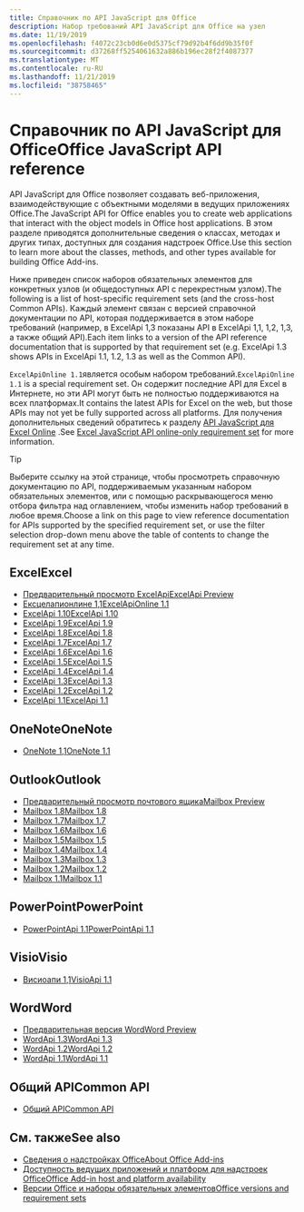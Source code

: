 ```yaml
---
title: Справочник по API JavaScript для Office
description: Набор требований API JavaScript для Office на узел
ms.date: 11/19/2019
ms.openlocfilehash: f4072c23cb0d6e0d5375cf79d92b4f6dd9b35f0f
ms.sourcegitcommit: d37268ff5254061632a886b196ec28f2f4087377
ms.translationtype: MT
ms.contentlocale: ru-RU
ms.lasthandoff: 11/21/2019
ms.locfileid: "38758465"
---
```

# <a name="office-javascript-api-reference"></a><span data-ttu-id="7b4f7-103">Справочник по API JavaScript для Office</span><span class="sxs-lookup"><span data-stu-id="7b4f7-103">Office JavaScript API reference</span></span>

<span data-ttu-id="7b4f7-104">API JavaScript для Office позволяет создавать веб-приложения, взаимодействующие с объектными моделями в ведущих приложениях Office.</span><span class="sxs-lookup"><span data-stu-id="7b4f7-104">The JavaScript API for Office enables you to create web applications that interact with the object models in Office host applications.</span></span> <span data-ttu-id="7b4f7-105">В этом разделе приводятся дополнительные сведения о классах, методах и других типах, доступных для создания надстроек Office.</span><span class="sxs-lookup"><span data-stu-id="7b4f7-105">Use this section to learn more about the classes, methods, and other types available for building Office Add-ins.</span></span>

<span data-ttu-id="7b4f7-106">Ниже приведен список наборов обязательных элементов для конкретных узлов (и общедоступных API с перекрестным узлом).</span><span class="sxs-lookup"><span data-stu-id="7b4f7-106">The following is a list of host-specific requirement sets (and the cross-host Common APIs).</span></span> <span data-ttu-id="7b4f7-107">Каждый элемент связан с версией справочной документации по API, которая поддерживается в этом наборе требований (например, в ExcelApi 1,3 показаны API в ExcelApi 1,1, 1,2, 1,3, а также общий API).</span><span class="sxs-lookup"><span data-stu-id="7b4f7-107">Each item links to a version of the API reference documentation that is supported by that requirement set (e.g. ExcelApi 1.3 shows APIs in ExcelApi 1.1, 1.2, 1.3 as well as the Common API).</span></span>

<span data-ttu-id="7b4f7-108">`ExcelApiOnline 1.1`является особым набором требований.</span><span class="sxs-lookup"><span data-stu-id="7b4f7-108">`ExcelApiOnline 1.1` is a special requirement set.</span></span> <span data-ttu-id="7b4f7-109">Он содержит последние API для Excel в Интернете, но эти API могут быть не полностью поддерживаются на всех платформах.</span><span class="sxs-lookup"><span data-stu-id="7b4f7-109">It contains the latest APIs for Excel on the web, but those APIs may not yet be fully supported across all platforms.</span></span> <span data-ttu-id="7b4f7-110">Для получения дополнительных сведений обратитесь к разделу [API JavaScript для Excel Online](/office/dev/add-ins/reference/requirement-sets/excel-api-online-requirement-set) .</span><span class="sxs-lookup"><span data-stu-id="7b4f7-110">See [Excel JavaScript API online-only requirement set](/office/dev/add-ins/reference/requirement-sets/excel-api-online-requirement-set) for more information.</span></span>

> [!TIP]
> <span data-ttu-id="7b4f7-111">Выберите ссылку на этой странице, чтобы просмотреть справочную документацию по API, поддерживаемым указанным набором обязательных элементов, или с помощью раскрывающегося меню отбора фильтра над оглавлением, чтобы изменить набор требований в любое время.</span><span class="sxs-lookup"><span data-stu-id="7b4f7-111">Choose a link on this page to view reference documentation for APIs supported by the specified requirement set, or use the filter selection drop-down menu above the table of contents to change the requirement set at any time.</span></span>

## <a name="excel"></a><span data-ttu-id="7b4f7-112">Excel</span><span class="sxs-lookup"><span data-stu-id="7b4f7-112">Excel</span></span>

- [<span data-ttu-id="7b4f7-113">Предварительный просмотр ExcelApi</span><span class="sxs-lookup"><span data-stu-id="7b4f7-113">ExcelApi Preview</span></span>](/javascript/api/excel?view=excel-js-preview)
- [<span data-ttu-id="7b4f7-114">Ексцелапионлине 1,1</span><span class="sxs-lookup"><span data-stu-id="7b4f7-114">ExcelApiOnline 1.1</span></span>](/javascript/api/excel?view=excel-js-online)
- [<span data-ttu-id="7b4f7-115">ExcelApi 1.10</span><span class="sxs-lookup"><span data-stu-id="7b4f7-115">ExcelApi 1.10</span></span>](/javascript/api/excel?view=excel-js-1.10)
- [<span data-ttu-id="7b4f7-116">ExcelApi 1.9</span><span class="sxs-lookup"><span data-stu-id="7b4f7-116">ExcelApi 1.9</span></span>](/javascript/api/excel?view=excel-js-1.9)
- [<span data-ttu-id="7b4f7-117">ExcelApi 1.8</span><span class="sxs-lookup"><span data-stu-id="7b4f7-117">ExcelApi 1.8</span></span>](/javascript/api/excel?view=excel-js-1.8)
- [<span data-ttu-id="7b4f7-118">ExcelApi 1.7</span><span class="sxs-lookup"><span data-stu-id="7b4f7-118">ExcelApi 1.7</span></span>](/javascript/api/excel?view=excel-js-1.7)
- [<span data-ttu-id="7b4f7-119">ExcelApi 1.6</span><span class="sxs-lookup"><span data-stu-id="7b4f7-119">ExcelApi 1.6</span></span>](/javascript/api/excel?view=excel-js-1.6)
- [<span data-ttu-id="7b4f7-120">ExcelApi 1.5</span><span class="sxs-lookup"><span data-stu-id="7b4f7-120">ExcelApi 1.5</span></span>](/javascript/api/excel?view=excel-js-1.5)
- [<span data-ttu-id="7b4f7-121">ExcelApi 1.4</span><span class="sxs-lookup"><span data-stu-id="7b4f7-121">ExcelApi 1.4</span></span>](/javascript/api/excel?view=excel-js-1.4)
- [<span data-ttu-id="7b4f7-122">ExcelApi 1.3</span><span class="sxs-lookup"><span data-stu-id="7b4f7-122">ExcelApi 1.3</span></span>](/javascript/api/excel?view=excel-js-1.3)
- [<span data-ttu-id="7b4f7-123">ExcelApi 1.2</span><span class="sxs-lookup"><span data-stu-id="7b4f7-123">ExcelApi 1.2</span></span>](/javascript/api/excel?view=excel-js-1.2)
- [<span data-ttu-id="7b4f7-124">ExcelApi 1.1</span><span class="sxs-lookup"><span data-stu-id="7b4f7-124">ExcelApi 1.1</span></span>](/javascript/api/excel?view=excel-js-1.1)

## <a name="onenote"></a><span data-ttu-id="7b4f7-125">OneNote</span><span class="sxs-lookup"><span data-stu-id="7b4f7-125">OneNote</span></span>

- [<span data-ttu-id="7b4f7-126">OneNote 1,1</span><span class="sxs-lookup"><span data-stu-id="7b4f7-126">OneNote 1.1</span></span>](/javascript/api/onenote?view=onenote-js-1.1)

## <a name="outlook"></a><span data-ttu-id="7b4f7-127">Outlook</span><span class="sxs-lookup"><span data-stu-id="7b4f7-127">Outlook</span></span>

- [<span data-ttu-id="7b4f7-128">Предварительный просмотр почтового ящика</span><span class="sxs-lookup"><span data-stu-id="7b4f7-128">Mailbox Preview</span></span>](/javascript/api/outlook?view=outlook-js-preview)
- [<span data-ttu-id="7b4f7-129">Mailbox 1.8</span><span class="sxs-lookup"><span data-stu-id="7b4f7-129">Mailbox 1.8</span></span>](/javascript/api/outlook?view=outlook-js-1.8)
- [<span data-ttu-id="7b4f7-130">Mailbox 1.7</span><span class="sxs-lookup"><span data-stu-id="7b4f7-130">Mailbox 1.7</span></span>](/javascript/api/outlook?view=outlook-js-1.7)
- [<span data-ttu-id="7b4f7-131">Mailbox 1.6</span><span class="sxs-lookup"><span data-stu-id="7b4f7-131">Mailbox 1.6</span></span>](/javascript/api/outlook?view=outlook-js-1.6)
- [<span data-ttu-id="7b4f7-132">Mailbox 1.5</span><span class="sxs-lookup"><span data-stu-id="7b4f7-132">Mailbox 1.5</span></span>](/javascript/api/outlook?view=outlook-js-1.5)
- [<span data-ttu-id="7b4f7-133">Mailbox 1.4</span><span class="sxs-lookup"><span data-stu-id="7b4f7-133">Mailbox 1.4</span></span>](/javascript/api/outlook?view=outlook-js-1.4)
- [<span data-ttu-id="7b4f7-134">Mailbox 1.3</span><span class="sxs-lookup"><span data-stu-id="7b4f7-134">Mailbox 1.3</span></span>](/javascript/api/outlook?view=outlook-js-1.3)
- [<span data-ttu-id="7b4f7-135">Mailbox 1.2</span><span class="sxs-lookup"><span data-stu-id="7b4f7-135">Mailbox 1.2</span></span>](/javascript/api/outlook?view=outlook-js-1.2)
- [<span data-ttu-id="7b4f7-136">Mailbox 1.1</span><span class="sxs-lookup"><span data-stu-id="7b4f7-136">Mailbox 1.1</span></span>](/javascript/api/outlook?view=outlook-js-1.1)

## <a name="powerpoint"></a><span data-ttu-id="7b4f7-137">PowerPoint</span><span class="sxs-lookup"><span data-stu-id="7b4f7-137">PowerPoint</span></span>

- [<span data-ttu-id="7b4f7-138">PowerPointApi 1.1</span><span class="sxs-lookup"><span data-stu-id="7b4f7-138">PowerPointApi 1.1</span></span>](/javascript/api/powerpoint?view=powerpoint-js-1.1)

## <a name="visio"></a><span data-ttu-id="7b4f7-139">Visio</span><span class="sxs-lookup"><span data-stu-id="7b4f7-139">Visio</span></span>

- [<span data-ttu-id="7b4f7-140">Висиоапи 1,1</span><span class="sxs-lookup"><span data-stu-id="7b4f7-140">VisioApi 1.1</span></span>](/javascript/api/visio?view=visio-js-1.1)

## <a name="word"></a><span data-ttu-id="7b4f7-141">Word</span><span class="sxs-lookup"><span data-stu-id="7b4f7-141">Word</span></span>

- [<span data-ttu-id="7b4f7-142">Предварительная версия Word</span><span class="sxs-lookup"><span data-stu-id="7b4f7-142">Word Preview</span></span>](/javascript/api/word?view=word-js-preview)
- [<span data-ttu-id="7b4f7-143">WordApi 1.3</span><span class="sxs-lookup"><span data-stu-id="7b4f7-143">WordApi 1.3</span></span>](/javascript/api/word?view=word-js-1.3)
- [<span data-ttu-id="7b4f7-144">WordApi 1.2</span><span class="sxs-lookup"><span data-stu-id="7b4f7-144">WordApi 1.2</span></span>](/javascript/api/word?view=word-js-1.2)
- [<span data-ttu-id="7b4f7-145">WordApi 1.1</span><span class="sxs-lookup"><span data-stu-id="7b4f7-145">WordApi 1.1</span></span>](/javascript/api/word?view=word-js-1.1)

## <a name="common-api"></a><span data-ttu-id="7b4f7-146">Общий API</span><span class="sxs-lookup"><span data-stu-id="7b4f7-146">Common API</span></span>

- [<span data-ttu-id="7b4f7-147">Общий API</span><span class="sxs-lookup"><span data-stu-id="7b4f7-147">Common API</span></span>](/javascript/api/office?view=common-js)

## <a name="see-also"></a><span data-ttu-id="7b4f7-148">См. также</span><span class="sxs-lookup"><span data-stu-id="7b4f7-148">See also</span></span>

- [<span data-ttu-id="7b4f7-149">Сведения о надстройках Office</span><span class="sxs-lookup"><span data-stu-id="7b4f7-149">About Office Add-ins</span></span>](/office/dev/add-ins/overview)
- [<span data-ttu-id="7b4f7-150">Доступность ведущих приложений и платформ для надстроек Office</span><span class="sxs-lookup"><span data-stu-id="7b4f7-150">Office Add-in host and platform availability</span></span>](/office/dev/add-ins/overview/office-add-in-availability)
- [<span data-ttu-id="7b4f7-151">Версии Office и наборы обязательных элементов</span><span class="sxs-lookup"><span data-stu-id="7b4f7-151">Office versions and requirement sets</span></span>](/office/dev/add-ins/develop/office-versions-and-requirement-sets)
